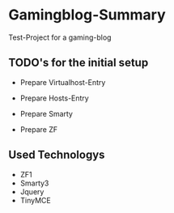 Gamingblog-Summary
==================
Test-Project for a gaming-blog


TODO's for the initial setup
-----------------------------
- Prepare Virtualhost-Entry
- Prepare Hosts-Entry

- Prepare Smarty
- Prepare ZF

Used Technologys
----------------

- ZF1
- Smarty3
- Jquery
- TinyMCE